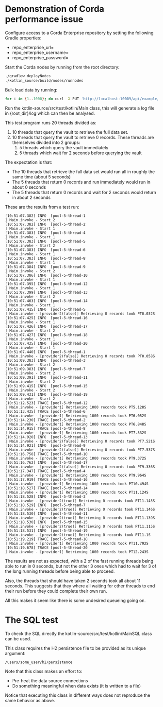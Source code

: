 # Demonstration of Corda performance issue

Configure access to a Corda Enterprise repository by setting the following Gradle properties:

* repo_enterprise_url=
* repo_enterprise_username=
* repo_enterprise_password=


Start the Corda nodes by running from the root directory:

```bash
./gradlew deployNodes
./kotlin_source/build/nodes/runnodes
```

Bulk load data by running:

```bash
for i in {1..1000}; do curl -X PUT 'http://localhost:10009/api/example/create-iou?iouValue=10&partyName=O=PartyB,L=New%20York,C=US'; done;
```

Run the kotlin-source/src/test/kotlin/Main class, this will generate a log file in {root_dir}/log which can then be analysed.

This test program runs 20 threads divided as:

1. 10 threads that query the vault to retrieve the full data set.
1. 10 threads that query the vault to retrieve 0 records. These threads are themselves divided into 2 groups:
    1. 5 threads which query the vault immediately
    1. 5 threads which wait for 2 seconds before querying the vault

The expectation is that:

* The 10 threads that retrieve the full data set would run all in roughly the same time (about 5 seconds)
* The 5 threads that return 0 records and run immediately would run in about 0 seconds
* The 5 threads that return 0 records and wait for 2 seconds would return in about 2 seconds

These are the results from a test run:

~~~~
[10:51:07.382] INFO  [pool-5-thread-1                                   ] Main.invoke - Start 2
[10:51:07.382] INFO  [pool-5-thread-2                                   ] Main.invoke - Start 1
[10:51:07.383] INFO  [pool-5-thread-4                                   ] Main.invoke - Start 1
[10:51:07.383] INFO  [pool-5-thread-5                                   ] Main.invoke - Start 2
[10:51:07.383] INFO  [pool-5-thread-6                                   ] Main.invoke - Start 1
[10:51:07.383] INFO  [pool-5-thread-8                                   ] Main.invoke - Start 1
[10:51:07.384] INFO  [pool-5-thread-9                                   ] Main.invoke - Start 2
[10:51:07.386] INFO  [pool-5-thread-10                                  ] Main.invoke - Start 1
[10:51:07.395] INFO  [pool-5-thread-12                                  ] Main.invoke - Start 1
[10:51:07.399] INFO  [pool-5-thread-13                                  ] Main.invoke - Start 2
[10:51:07.403] INFO  [pool-5-thread-14                                  ] Main.invoke - Start 1
[10:51:07.415] INFO  [pool-5-thread-5                                   ] Main.invoke - [provider2(false)] Retrieving 0 records took PT0.032S
[10:51:07.425] INFO  [pool-5-thread-16                                  ] Main.invoke - Start 1
[10:51:07.426] INFO  [pool-5-thread-17                                  ] Main.invoke - Start 2
[10:51:07.427] INFO  [pool-5-thread-18                                  ] Main.invoke - Start 1
[10:51:07.435] INFO  [pool-5-thread-20                                  ] Main.invoke - Start 1
[10:51:07.440] INFO  [pool-5-thread-1                                   ] Main.invoke - [provider2(false)] Retrieving 0 records took PT0.058S
[10:51:09.383] INFO  [pool-5-thread-3                                   ] Main.invoke - Start 2
[10:51:09.383] INFO  [pool-5-thread-7                                   ] Main.invoke - Start 2
[10:51:09.391] INFO  [pool-5-thread-11                                  ] Main.invoke - Start 2
[10:51:09.415] INFO  [pool-5-thread-15                                  ] Main.invoke - Start 2
[10:51:09.431] INFO  [pool-5-thread-19                                  ] Main.invoke - Start 2
[10:51:12.523] TRACE [pool-5-thread-12                                  ] Main.invoke - [provider1] Retrieving 1000 records took PT5.128S
[10:51:13.435] TRACE [pool-5-thread-6                                   ] Main.invoke - [provider1] Retrieving 1000 records took PT6.052S
[10:51:14.230] TRACE [pool-5-thread-2                                   ] Main.invoke - [provider1] Retrieving 1000 records took PT6.848S
[10:51:14.915] TRACE [pool-5-thread-8                                   ] Main.invoke - [provider1] Retrieving 1000 records took PT7.532S
[10:51:14.920] INFO  [pool-5-thread-13                                  ] Main.invoke - [provider2(false)] Retrieving 0 records took PT7.521S
[10:51:14.921] INFO  [pool-5-thread-9                                   ] Main.invoke - [provider2(false)] Retrieving 0 records took PT7.537S
[10:51:16.758] TRACE [pool-5-thread-10                                  ] Main.invoke - [provider1] Retrieving 1000 records took PT9.372S
[10:51:16.762] INFO  [pool-5-thread-17                                  ] Main.invoke - [provider2(false)] Retrieving 0 records took PT9.336S
[10:51:17.347] TRACE [pool-5-thread-4                                   ] Main.invoke - [provider1] Retrieving 1000 records took PT9.964S
[10:51:17.919] TRACE [pool-5-thread-16                                  ] Main.invoke - [provider1] Retrieving 1000 records took PT10.494S
[10:51:18.527] TRACE [pool-5-thread-14                                  ] Main.invoke - [provider1] Retrieving 1000 records took PT11.124S
[10:51:18.528] INFO  [pool-5-thread-3                                   ] Main.invoke - [provider2(true)] Retrieving 0 records took PT11.145S
[10:51:18.529] INFO  [pool-5-thread-7                                   ] Main.invoke - [provider2(true)] Retrieving 0 records took PT11.146S
[10:51:18.530] INFO  [pool-5-thread-11                                  ] Main.invoke - [provider2(true)] Retrieving 0 records took PT11.139S
[10:51:18.530] INFO  [pool-5-thread-15                                  ] Main.invoke - [provider2(true)] Retrieving 0 records took PT11.115S
[10:51:18.531] INFO  [pool-5-thread-19                                  ] Main.invoke - [provider2(true)] Retrieving 0 records took PT11.1S
[10:51:19.219] TRACE [pool-5-thread-18                                  ] Main.invoke - [provider1] Retrieving 1000 records took PT11.792S
[10:51:19.678] TRACE [pool-5-thread-20                                  ] Main.invoke - [provider1] Retrieving 1000 records took PT12.243S
~~~~

The results are not as expected, with a 2 of the fast running threads being able to run in 0 seconds, but not the other 3 ones which had to wait for 3 of the long running threads before being able to proceed.

Also, the threads that should have taken 2 seconds took all about 11 seconds. This suggests that they where all waiting for other threads to end their run before they could complete their own run.

All this makes it seem like there is some undesired queueing going on.

# The SQL test

To check the SQL directly the kotlin-source/src/test/kotlin/MainSQL class can be used.

This class requires the H2 persistence file to be provided as its unique argument:

```
/users/some_user/h2/persistence
```

Note that this class makes an effort to:

* Pre-heat the data source connections
* Do something meaningful when data exists (it is written to a file)

Notice that executing this class in different ways does not reproduce the same behavior as above.

